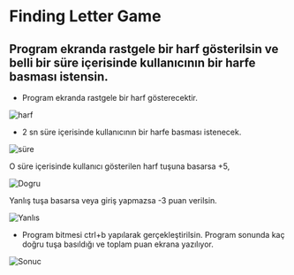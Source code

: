 # Finding Letter Game
## Program ekranda rastgele bir harf gösterilsin ve belli bir süre içerisinde kullanıcının bir harfe basması istensin.

- Program ekranda rastgele bir harf gösterecektir. 

![harf](https://user-images.githubusercontent.com/66306220/87048214-1f5bf780-c204-11ea-9867-3d4d543d8198.png)

- 2 sn süre içerisinde kullanıcının bir harfe basması istenecek. 

![süre](https://user-images.githubusercontent.com/66306220/87048291-37337b80-c204-11ea-93c2-70073b943e00.png)

O süre içerisinde kullanıcı gösterilen harf tuşuna basarsa +5,

![Dogru](https://user-images.githubusercontent.com/66306220/87048393-54684a00-c204-11ea-9bf4-2534141805ba.png)

 Yanlış tuşa basarsa veya giriş yapmazsa -3 puan verilsin. 

![Yanlıs](https://user-images.githubusercontent.com/66306220/87048431-60540c00-c204-11ea-9770-b84b02baa217.png)

- Program bitmesi ctrl+b yapılarak gerçekleştirilsin. Program sonunda kaç doğru tuşa basıldığı ve toplam puan ekrana yazılıyor.

![Sonuc](https://user-images.githubusercontent.com/66306220/87048548-82e62500-c204-11ea-953f-2e12ec16a014.png)
